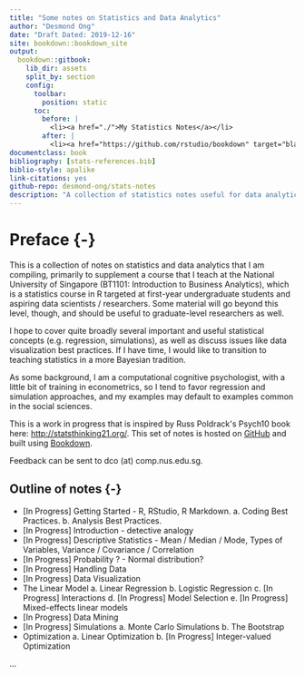 ```yaml
--- 
title: "Some notes on Statistics and Data Analytics"
author: "Desmond Ong"
date: "Draft Dated: 2019-12-16"
site: bookdown::bookdown_site
output: 
  bookdown::gitbook:
    lib_dir: assets
    split_by: section
    config:
      toolbar:
        position: static
      toc:
        before: |
          <li><a href="./">My Statistics Notes</a></li>
        after: |
          <li><a href="https://github.com/rstudio/bookdown" target="blank">Published with bookdown</a></li>
documentclass: book
bibliography: [stats-references.bib]
biblio-style: apalike
link-citations: yes
github-repo: desmond-ong/stats-notes
description: "A collection of statistics notes useful for data analytics."
---
```


# Preface {-}

This is a collection of notes on statistics and data analytics that I am compiling, primarily to supplement a course that I teach at the National University of Singapore (BT1101: Introduction to Business Analytics), which is a statistics course in R targeted at first-year undergraduate students and aspiring data scientists / researchers. Some material will go beyond this level, though, and should be useful to graduate-level researchers as well.


I hope to cover quite broadly several important and useful statistical concepts (e.g. regression, simulations), as well as discuss issues like data visualization best practices. If I have time, I would like to transition to teaching statistics in a more Bayesian tradition.


As some background, I am a computational cognitive psychologist, with a little bit of training in econometrics, so I tend to favor regression and simulation approaches, and my examples may default to examples common in the social sciences.


This is a work in progress that is inspired by Russ Poldrack's Psych10 book here: http://statsthinking21.org/. This set of notes is hosted on [GitHub](https://github.com/desmond-ong/stats-notes) and built using [Bookdown](https://github.com/rstudio/bookdown).


Feedback can be sent to dco (at) comp.nus.edu.sg.


## Outline of notes {-}

- [In Progress] Getting Started - R, RStudio, R Markdown. 
    a. Coding Best Practices. 
    b. Analysis Best Practices.
- [In Progress] Introduction - detective analogy
- [In Progress] Descriptive Statistics - Mean / Median / Mode, Types of Variables, Variance / Covariance / Correlation
- [In Progress] Probability ? - Normal distribution?
- [In Progress] Handling Data
- [In Progress] Data Visualization
- The Linear Model
    a. Linear Regression
    b. Logistic Regression
    c. [In Progress] Interactions
    d. [In Progress] Model Selection
    e. [In Progress] Mixed-effects linear models
- [In Progress] Data Mining
- [In Progress] Simulations
    a. Monte Carlo Simulations
    b. The Bootstrap
- Optimization
    a. Linear Optimization
    b. [In Progress] Integer-valued Optimization

...
